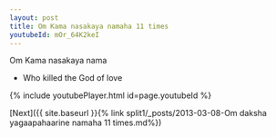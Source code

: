 ```yaml
---
layout: post
title: Om Kama nasakaya namaha 11 times
youtubeId: mOr_64K2keI
---
```

 
 
Om Kama nasakaya nama 
 
 -  Who killed the God of love 
 
  
 
  
 
 
 
 
 
 


{% include youtubePlayer.html id=page.youtubeId %}
 
[Next]({{ site.baseurl }}{% link  split1/_posts/2013-03-08-Om daksha yagaapahaarine namaha 11 times.md%})
 
